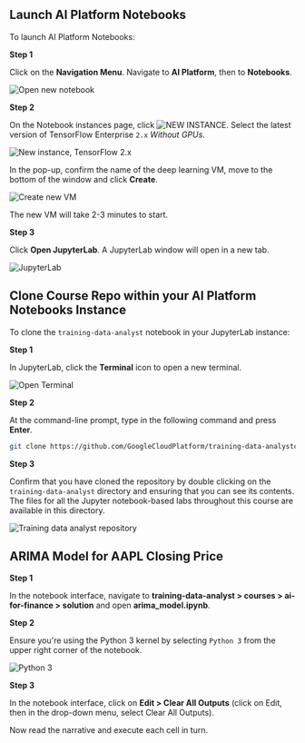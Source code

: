 ## Launch AI Platform Notebooks

To launch AI Platform Notebooks:

**Step 1**

Click on the **Navigation Menu**. Navigate to **AI Platform**, then to **Notebooks**.

![Open new notebook](README.assets/sj5Z8NGCDyDO08JggmOSLqr6zaxa6KYiNrQ9QNIrr1Y=)

**Step 2**

On the Notebook instances page, click ![NEW INSTANCE](README.assets/YI0InqyQhTRNsEIGzrufyXjMtsdrwKwspeNXtPlPPeY=). Select the latest version of TensorFlow Enterprise `2.x` *Without GPUs*.

![New instance, TensorFlow 2.x](README.assets/rGGbFaVnsgDMNHZ4=)

In the pop-up, confirm the name of the deep learning VM, move to the bottom of the window and click **Create**.

![Create new VM](README.assets/sfQAlN5skhuPoZuLrVmX4Dva6hA8qKA2zPULKpeO7Uw=)

The new VM will take 2-3 minutes to start.

**Step 3**

Click **Open JupyterLab**. A JupyterLab window will open in a new tab.

![JupyterLab](README.assets/FizD9QIJ5cX401SaSfXqnE=)

## Clone Course Repo within your AI Platform Notebooks Instance

To clone the `training-data-analyst` notebook in your JupyterLab instance:

**Step 1**

In JupyterLab, click the **Terminal** icon to open a new terminal.

![Open Terminal](README.assets/QrA9s=)

**Step 2**

At the command-line prompt, type in the following command and press **Enter**.

```bash
git clone https://github.com/GoogleCloudPlatform/training-data-analystcontent_copy
```

**Step 3**

Confirm that you have cloned the repository by double clicking on the `training-data-analyst` directory and ensuring that you can see its contents. The files for all the Jupyter notebook-based labs throughout this course are available in this directory.

![Training data analyst repository](README.assets/MQ6B0Lqw6lZfTGmlUilfeYl4smBjrzDRUKIVRZRMR00=)

## ARIMA Model for AAPL Closing Price

**Step 1**

In the notebook interface, navigate to **training-data-analyst > courses > ai-for-finance > solution** and open **arima_model.ipynb**.

**Step 2**

Ensure you're using the Python 3 kernel by selecting `Python 3` from the upper right corner of the notebook.

![Python 3](README.assets/ek=)

**Step 3**

In the notebook interface, click on **Edit > Clear All Outputs** (click on Edit, then in the drop-down menu, select Clear All Outputs).

Now read the narrative and execute each cell in turn.